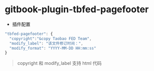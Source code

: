 # gitbook-plugin-tbfed-pagefooter

* 插件配置

```javascript
"tbfed-pagefooter": {
  "copyright":"&copy Taobao FED Team",
  "modify_label": "该文件修订时间：",
  "modify_format": "YYYY-MM-DD HH:mm:ss"
}
```

> copyright 和 modify_label 支持 html 代码
